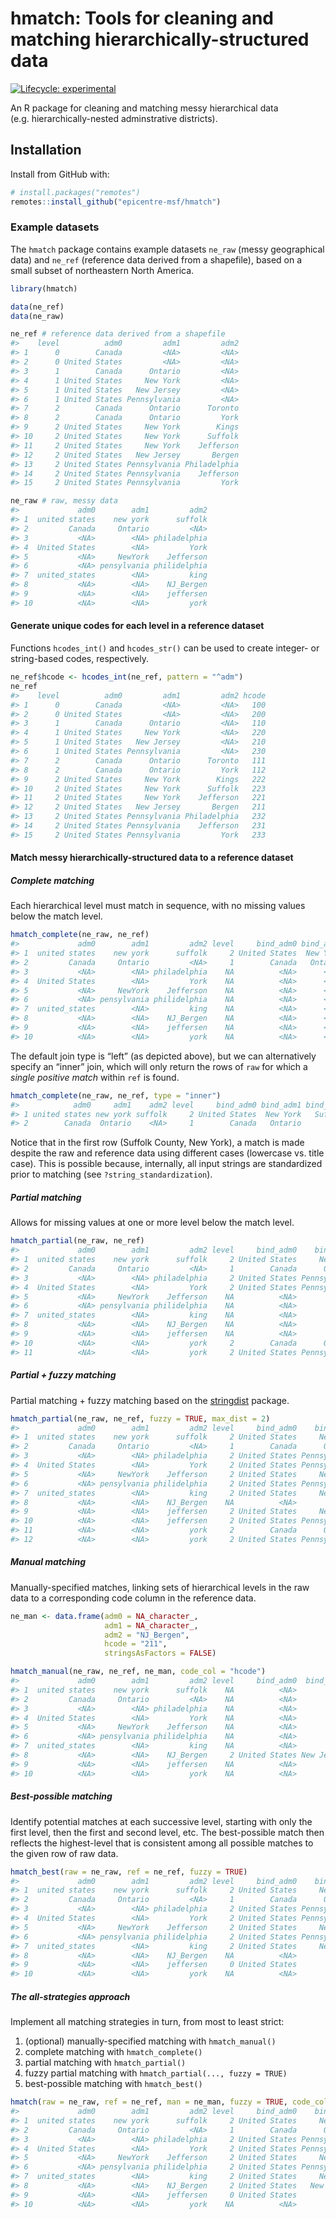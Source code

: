 
<!-- README.md is generated from README.Rmd. Please edit that file -->

# hmatch: Tools for cleaning and matching hierarchically-structured data

<!-- badges: start -->

[![Lifecycle:
experimental](https://img.shields.io/badge/lifecycle-experimental-orange.svg)](https://www.tidyverse.org/lifecycle/#experimental)
<!-- badges: end -->

An R package for cleaning and matching messy hierarchical data
(e.g. hierarchically-nested adminstrative districts).

## Installation

Install from GitHub with:

``` r
# install.packages("remotes")
remotes::install_github("epicentre-msf/hmatch")
```

### Example datasets

The `hmatch` package contains example datasets `ne_raw` (messy
geographical data) and `ne_ref` (reference data derived from a
shapefile), based on a small subset of northeastern North America.

``` r
library(hmatch)

data(ne_ref)
data(ne_raw)

ne_ref # reference data derived from a shapefile
#>    level          adm0         adm1         adm2
#> 1      0        Canada         <NA>         <NA>
#> 2      0 United States         <NA>         <NA>
#> 3      1        Canada      Ontario         <NA>
#> 4      1 United States     New York         <NA>
#> 5      1 United States   New Jersey         <NA>
#> 6      1 United States Pennsylvania         <NA>
#> 7      2        Canada      Ontario      Toronto
#> 8      2        Canada      Ontario         York
#> 9      2 United States     New York        Kings
#> 10     2 United States     New York      Suffolk
#> 11     2 United States     New York    Jefferson
#> 12     2 United States   New Jersey       Bergen
#> 13     2 United States Pennsylvania Philadelphia
#> 14     2 United States Pennsylvania    Jefferson
#> 15     2 United States Pennsylvania         York

ne_raw # raw, messy data
#>             adm0        adm1         adm2
#> 1  united states    new york      suffolk
#> 2         Canada     Ontario         <NA>
#> 3           <NA>        <NA> philadelphia
#> 4  United States        <NA>         York
#> 5           <NA>     NewYork    Jefferson
#> 6           <NA> pensylvania philidelphia
#> 7  united_states        <NA>         king
#> 8           <NA>        <NA>    NJ_Bergen
#> 9           <NA>        <NA>    jeffersen
#> 10          <NA>        <NA>         york
```

#### Generate unique codes for each level in a reference dataset

Functions `hcodes_int()` and `hcodes_str()` can be used to create
integer- or string-based codes, respectively.

``` r
ne_ref$hcode <- hcodes_int(ne_ref, pattern = "^adm")
ne_ref
#>    level          adm0         adm1         adm2 hcode
#> 1      0        Canada         <NA>         <NA>   100
#> 2      0 United States         <NA>         <NA>   200
#> 3      1        Canada      Ontario         <NA>   110
#> 4      1 United States     New York         <NA>   220
#> 5      1 United States   New Jersey         <NA>   210
#> 6      1 United States Pennsylvania         <NA>   230
#> 7      2        Canada      Ontario      Toronto   111
#> 8      2        Canada      Ontario         York   112
#> 9      2 United States     New York        Kings   222
#> 10     2 United States     New York      Suffolk   223
#> 11     2 United States     New York    Jefferson   221
#> 12     2 United States   New Jersey       Bergen   211
#> 13     2 United States Pennsylvania Philadelphia   232
#> 14     2 United States Pennsylvania    Jefferson   231
#> 15     2 United States Pennsylvania         York   233
```

#### Match messy hierarchically-structured data to a reference dataset

##### Complete matching

Each hierarchical level must match in sequence, with no missing values
below the match level.

``` r
hmatch_complete(ne_raw, ne_ref)
#>             adm0        adm1         adm2 level     bind_adm0 bind_adm1 bind_adm2 hcode
#> 1  united states    new york      suffolk     2 United States  New York   Suffolk   223
#> 2         Canada     Ontario         <NA>     1        Canada   Ontario      <NA>   110
#> 3           <NA>        <NA> philadelphia    NA          <NA>      <NA>      <NA>  <NA>
#> 4  United States        <NA>         York    NA          <NA>      <NA>      <NA>  <NA>
#> 5           <NA>     NewYork    Jefferson    NA          <NA>      <NA>      <NA>  <NA>
#> 6           <NA> pensylvania philidelphia    NA          <NA>      <NA>      <NA>  <NA>
#> 7  united_states        <NA>         king    NA          <NA>      <NA>      <NA>  <NA>
#> 8           <NA>        <NA>    NJ_Bergen    NA          <NA>      <NA>      <NA>  <NA>
#> 9           <NA>        <NA>    jeffersen    NA          <NA>      <NA>      <NA>  <NA>
#> 10          <NA>        <NA>         york    NA          <NA>      <NA>      <NA>  <NA>
```

The default join type is “left” (as depicted above), but we can
alternatively specify an “inner” join, which will only return the rows
of `raw` for which a *single positive match* within `ref` is found.

``` r
hmatch_complete(ne_raw, ne_ref, type = "inner")
#>            adm0     adm1    adm2 level     bind_adm0 bind_adm1 bind_adm2 hcode
#> 1 united states new york suffolk     2 United States  New York   Suffolk   223
#> 2        Canada  Ontario    <NA>     1        Canada   Ontario      <NA>   110
```

Notice that in the first row (Suffolk County, New York), a match is made
despite the raw and reference data using different cases (lowercase
vs. title case). This is possible because, internally, all input
strings are standardized prior to matching (see
`?string_standardization`).

##### Partial matching

Allows for missing values at one or more level below the match level.

``` r
hmatch_partial(ne_raw, ne_ref)
#>             adm0        adm1         adm2 level     bind_adm0    bind_adm1    bind_adm2 hcode
#> 1  united states    new york      suffolk     2 United States     New York      Suffolk   223
#> 2         Canada     Ontario         <NA>     1        Canada      Ontario         <NA>   110
#> 3           <NA>        <NA> philadelphia     2 United States Pennsylvania Philadelphia   232
#> 4  United States        <NA>         York     2 United States Pennsylvania         York   233
#> 5           <NA>     NewYork    Jefferson    NA          <NA>         <NA>         <NA>  <NA>
#> 6           <NA> pensylvania philidelphia    NA          <NA>         <NA>         <NA>  <NA>
#> 7  united_states        <NA>         king    NA          <NA>         <NA>         <NA>  <NA>
#> 8           <NA>        <NA>    NJ_Bergen    NA          <NA>         <NA>         <NA>  <NA>
#> 9           <NA>        <NA>    jeffersen    NA          <NA>         <NA>         <NA>  <NA>
#> 10          <NA>        <NA>         york     2        Canada      Ontario         York   112
#> 11          <NA>        <NA>         york     2 United States Pennsylvania         York   233
```

##### Partial + fuzzy matching

Partial matching + fuzzy matching based on the
[stringdist](https://github.com/markvanderloo/stringdist) package.

``` r
hmatch_partial(ne_raw, ne_ref, fuzzy = TRUE, max_dist = 2)
#>             adm0        adm1         adm2 level     bind_adm0    bind_adm1    bind_adm2 hcode
#> 1  united states    new york      suffolk     2 United States     New York      Suffolk   223
#> 2         Canada     Ontario         <NA>     1        Canada      Ontario         <NA>   110
#> 3           <NA>        <NA> philadelphia     2 United States Pennsylvania Philadelphia   232
#> 4  United States        <NA>         York     2 United States Pennsylvania         York   233
#> 5           <NA>     NewYork    Jefferson     2 United States     New York    Jefferson   221
#> 6           <NA> pensylvania philidelphia     2 United States Pennsylvania Philadelphia   232
#> 7  united_states        <NA>         king     2 United States     New York        Kings   222
#> 8           <NA>        <NA>    NJ_Bergen    NA          <NA>         <NA>         <NA>  <NA>
#> 9           <NA>        <NA>    jeffersen     2 United States     New York    Jefferson   221
#> 10          <NA>        <NA>    jeffersen     2 United States Pennsylvania    Jefferson   231
#> 11          <NA>        <NA>         york     2        Canada      Ontario         York   112
#> 12          <NA>        <NA>         york     2 United States Pennsylvania         York   233
```

##### Manual matching

Manually-specified matches, linking sets of hierarchical levels in the
raw data to a corresponding code column in the reference data.

``` r
ne_man <- data.frame(adm0 = NA_character_,
                     adm1 = NA_character_,
                     adm2 = "NJ_Bergen",
                     hcode = "211",
                     stringsAsFactors = FALSE)

hmatch_manual(ne_raw, ne_ref, ne_man, code_col = "hcode")
#>             adm0        adm1         adm2 level     bind_adm0  bind_adm1 bind_adm2 hcode
#> 1  united states    new york      suffolk    NA          <NA>       <NA>      <NA>  <NA>
#> 2         Canada     Ontario         <NA>    NA          <NA>       <NA>      <NA>  <NA>
#> 3           <NA>        <NA> philadelphia    NA          <NA>       <NA>      <NA>  <NA>
#> 4  United States        <NA>         York    NA          <NA>       <NA>      <NA>  <NA>
#> 5           <NA>     NewYork    Jefferson    NA          <NA>       <NA>      <NA>  <NA>
#> 6           <NA> pensylvania philidelphia    NA          <NA>       <NA>      <NA>  <NA>
#> 7  united_states        <NA>         king    NA          <NA>       <NA>      <NA>  <NA>
#> 8           <NA>        <NA>    NJ_Bergen     2 United States New Jersey    Bergen   211
#> 9           <NA>        <NA>    jeffersen    NA          <NA>       <NA>      <NA>  <NA>
#> 10          <NA>        <NA>         york    NA          <NA>       <NA>      <NA>  <NA>
```

##### Best-possible matching

Identify potential matches at each successive level, starting with only
the first level, then the first and second level, etc. The best-possible
match then reflects the highest-level that is consistent among all
possible matches to the given row of raw data.

``` r
hmatch_best(raw = ne_raw, ref = ne_ref, fuzzy = TRUE)
#>             adm0        adm1         adm2 level     bind_adm0    bind_adm1    bind_adm2 hcode  match_type
#> 1  united states    new york      suffolk     2 United States     New York      Suffolk   223 best_single
#> 2         Canada     Ontario         <NA>     1        Canada      Ontario         <NA>   110 best_single
#> 3           <NA>        <NA> philadelphia     2 United States Pennsylvania Philadelphia   232 best_single
#> 4  United States        <NA>         York     2 United States Pennsylvania         York   233 best_single
#> 5           <NA>     NewYork    Jefferson     2 United States     New York    Jefferson   221 best_single
#> 6           <NA> pensylvania philidelphia     2 United States Pennsylvania Philadelphia   232 best_single
#> 7  united_states        <NA>         king     2 United States     New York        Kings   222 best_single
#> 8           <NA>        <NA>    NJ_Bergen    NA          <NA>         <NA>         <NA>  <NA>        <NA>
#> 9           <NA>        <NA>    jeffersen     0 United States         <NA>         <NA>   200  best_multi
#> 10          <NA>        <NA>         york    NA          <NA>         <NA>         <NA>  <NA>        <NA>
```

##### The all-strategies approach

Implement all matching strategies in turn, from most to least strict:

1.  (optional) manually-specified matching with `hmatch_manual()`
2.  complete matching with `hmatch_complete()`
3.  partial matching with `hmatch_partial()`
4.  fuzzy partial matching with `hmatch_partial(..., fuzzy = TRUE)`
5.  best-possible matching with
`hmatch_best()`

<!-- end list -->

``` r
hmatch(raw = ne_raw, ref = ne_ref, man = ne_man, fuzzy = TRUE, code_col = "hcode")
#>             adm0        adm1         adm2 level     bind_adm0    bind_adm1    bind_adm2 hcode match_type
#> 1  united states    new york      suffolk     2 United States     New York      Suffolk   223   complete
#> 2         Canada     Ontario         <NA>     1        Canada      Ontario         <NA>   110   complete
#> 3           <NA>        <NA> philadelphia     2 United States Pennsylvania Philadelphia   232    partial
#> 4  United States        <NA>         York     2 United States Pennsylvania         York   233    partial
#> 5           <NA>     NewYork    Jefferson     2 United States     New York    Jefferson   221      fuzzy
#> 6           <NA> pensylvania philidelphia     2 United States Pennsylvania Philadelphia   232      fuzzy
#> 7  united_states        <NA>         king     2 United States     New York        Kings   222      fuzzy
#> 8           <NA>        <NA>    NJ_Bergen     2 United States   New Jersey       Bergen   211     manual
#> 9           <NA>        <NA>    jeffersen     0 United States         <NA>         <NA>   200 best_multi
#> 10          <NA>        <NA>         york    NA          <NA>         <NA>         <NA>  <NA>       <NA>
```
